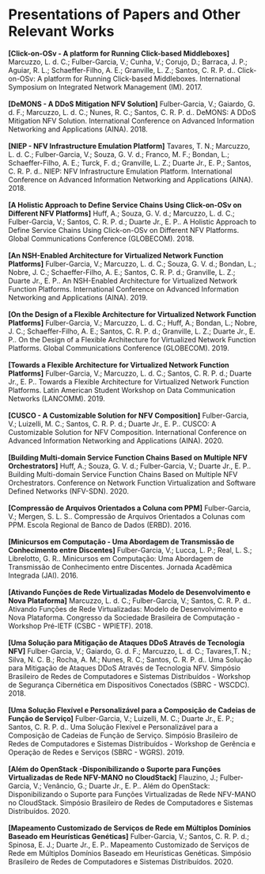 # Presentations of Papers and Other Relevant Works

<b>[Click-on-OSv - A platform for Running Click-based Middleboxes]</b> Marcuzzo, L. d. C.; Fulber-Garcia, V.; Cunha, V.; Corujo, D.; Barraca, J. P.; Aguiar, R. L.; Schaeffer-Filho, A. E.; Granville, L. Z.; Santos, C. R. P. d.. Click-on-OSv: A platform for Running Click-based Middleboxes. International Symposium on Integrated Network Management (IM). 2017.
<br/><br/>
<b>[DeMONS - A DDoS Mitigation NFV Solution]</b> Fulber-Garcia, V.; Gaiardo, G. d. F.; Marcuzzo, L. d. C.; Nunes, R. C.; Santos, C. R. P. d.. DeMONS: A DDoS Mitigation NFV Solution. International Conference on Advanced Information Networking and Applications (AINA). 2018.
<br/><br/>
<b>[NIEP - NFV Infrastructure Emulation Platform]</b> Tavares, T. N.; Marcuzzo, L. d. C.; Fulber-Garcia, V.; Souza, G. V. d.; Franco, M. F.; Bondan, L.; Schaeffer-Filho, A. E.; Turck, F. d.; Granville, L. Z.; Duarte Jr., E. P.; Santos, C. R. P. d.. NIEP: NFV Infrastructure Emulation Platform. International Conference on Advanced Information Networking and Applications (AINA). 2018.
<br/><br/>
<b>[A Holistic Approach to Define Service Chains Using Click-on-OSv on Different NFV Platforms]</b> Huff, A.; Souza, G. V. d.; Marcuzzo, L. d. C.; Fulber-Garcia, V.; Santos, C. R. P. d.; Duarte Jr., E. P.. A Holistic Approach to Define Service Chains Using Click-on-OSv on Different NFV Platforms. Global Communications Conference (GLOBECOM). 2018.
<br/><br/>
<b>[An NSH-Enabled Architecture for Virtualized Network Function Platforms]</b> Fulber-Garcia, V.; Marcuzzo, L. d. C.; Souza, G. V. d.; Bondan, L.; Nobre, J. C.; Schaeffer-Filho, A. E.; Santos, C. R. P. d.; Granville, L. Z.; Duarte Jr., E. P.. An NSH-Enabled Architecture for Virtualized Network Function Platforms. International Conference on Advanced Information Networking and Applications (AINA). 2019.
<br/><br/>
<b>[On the Design of a Flexible Architecture for Virtualized Network Function Platforms]</b> Fulber-Garcia, V.; Marcuzzo, L. d. C.; Huff, A.; Bondan, L.; Nobre, J. C.; Schaeffer-Filho, A. E.; Santos, C. R. P. d.; Granville, L. Z.; Duarte Jr., E. P.. On the Design of a Flexible Architecture for Virtualized Network Function Platforms. Global Communications Conference (GLOBECOM). 2019.
<br/><br/>
<b>[Towards a Flexible Architecture for Virtualized Network Function Platforms]</b> Fulber-Garcia, V.; Marcuzzo, L. d. C.; Santos, C. R. P. d.; Duarte Jr., E. P.. Towards a Flexible Architecture for Virtualized Network Function Platforms. Latin American Student Workshop on Data Communication Networks (LANCOMM). 2019.
<br/><br/>
<b>[CUSCO - A Customizable Solution for NFV Composition]</b> Fulber-Garcia, V.; Luizelli, M. C.; Santos, C. R. P. d.; Duarte Jr., E. P.. CUSCO: A Customizable Solution for NFV Composition. International Conference on Advanced Information Networking and Applications (AINA). 2020.
<br/><br/>
<b>[Building Multi-domain Service Function Chains Based on Multiple NFV Orchestrators]</b> Huff, A.; Souza, G. V. d.; Fulber-Garcia, V.; Duarte Jr., E. P.. Building Multi-domain Service Function Chains Based on Multiple NFV Orchestrators. Conference on Network Function Virtualization and Software Defined Networks (NFV-SDN). 2020.
<br/><br/>
<b>[Compressão de Arquivos Orientados a Coluna com PPM]</b> Fulber-Garcia, V.; Mergen, S. L. S.. Compressão de Arquivos Orientados a Colunas com PPM. Escola Regional de Banco de Dados (ERBD). 2016.
<br/><br/>
<b>[Minicursos em Computação - Uma Abordagem de Transmissão de Conhecimento entre Discentes]</b> Fulber-Garcia, V.; Lucca, L. P.; Real, L. S.; Librelotto, G. R.. Minicursos em Computação: Uma Abordagem de Transmissão de Conhecimento entre Discentes. Jornada Acadêmica Integrada (JAI). 2016.
<br/><br/>
<b>[Ativando Funções de Rede Virtualizadas Modelo de Desenvolvimento e Nova Plataforma]</b> Marcuzzo, L. d. C.; Fulber-Garcia, V.; Santos, C. R. P. d.. Ativando Funções de Rede Virtualizadas: Modelo de Desenvolvimento e Nova Plataforma. Congresso da Sociedade Brasileira de Computação - Workshop Pré-IETF (CSBC - WPIETF). 2018.
<br/><br/>
<b>[Uma Solução para Mitigação de Ataques DDoS Através de Tecnologia NFV]</b> Fulber-Garcia, V.; Gaiardo, G. d. F.; Marcuzzo, L. d. C.; Tavares,T. N.; Silva, N. C. B.; Rocha, A. M.; Nunes, R. C.; Santos, C. R. P. d.. Uma Solução para Mitigação de Ataques DDoS Através de Tecnologia NFV. Simpósio Brasileiro de Redes de Computadores e Sistemas Distribuídos - Workshop de Segurança Cibernética em Dispositivos Conectados (SBRC - WSCDC). 2018.
<br/><br/>
<b>[Uma Solução Flexível e Personalizável para a Composição de Cadeias de Função de Serviço]</b> Fulber-Garcia, V.; Luizelli, M. C.; Duarte Jr., E. P.; Santos, C. R. P. d.. Uma Solução Flexível e Personalizável para a Composição de Cadeias de Função de Serviço. Simpósio Brasileiro de Redes de Computadores e Sistemas Distribuídos - Workshop de Gerência e Operação de Redes e Serviços (SBRC - WGRS). 2019.
<br/><br/>
<b>[Além do OpenStack -Disponibilizando o Suporte para Funções Virtualizadas de Rede NFV-MANO no CloudStack]</b> Flauzino, J.; Fulber-Garcia, V.; Venâncio, G.; Duarte Jr., E. P.. Além do OpenStack: Disponibilizando o Suporte para Funções Virtualizadas de Rede NFV-MANO no CloudStack. Simpósio Brasileiro de Redes de Computadores e Sistemas Distribuídos. 2020.
<br/><br/>
<b>[Mapeamento Customizado de Serviços de Rede em Múltiplos Domínios Baseado em Heurísticas Genéticas]</b> Fulber-Garcia, V.; Santos, C. R. P. d.; Spinosa, E. J.; Duarte Jr., E. P.. Mapeamento Customizado de Serviços de Rede em Múltiplos Domínios Baseado em Heurísticas Genéticas. Simpósio Brasileiro de Redes de Computadores e Sistemas Distribuídos. 2020.